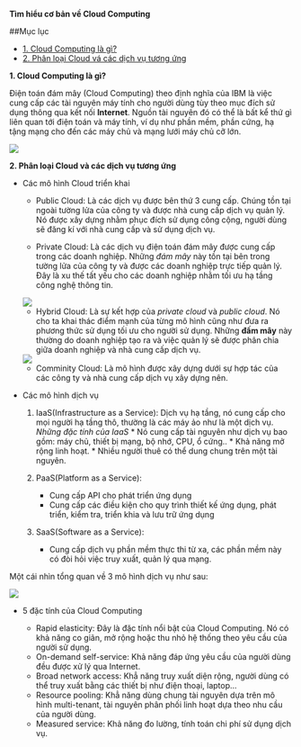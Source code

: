 **Tìm hiểu cơ bản về Cloud Computing**

##Mục lục

* [1. Cloud Computing là gì?](#1)
* [2. Phân loại Cloud vá các dịch vụ tương ứng](#2)

<a name="1"></a>

**1. Cloud Computing là gì?**

Điện toán đám mây (Cloud Computing) theo định nghĩa của IBM là việc cung cấp các tài nguyên máy tính cho người dùng tùy theo mục đích sử dụng thông qua kết nối **Internet**. Nguồn tài nguyên đó có thể là bất kể thứ gì liên quan tới điện toán và máy tính, ví dụ như phần mềm, phần cứng, hạ tậng mạng cho đến các máy chủ và mạng lưới máy chủ cỡ lớn.

<img src="https://imgur.com/a/35eBgQ1">

<a name="2"></a>

**2. Phân loại Cloud và các dịch vụ tương ứng**

* Các mô hình Cloud triển khai

    * Public Cloud: Là các dịch vụ được bên thứ 3 cung cấp. Chúng tồn tại ngoài tường lửa của công ty và được nhà cung cấp dịch vụ quản lý. Nó được xây dựng nhằm phục đích sử dụng công cộng, người dùng sẽ đăng kí với nhà cung cấp và sử dụng dịch vụ.

    * Private Cloud: Là các dịch vụ điện toán đám mây được cung cấp trong các doanh nghiệp. Những *đám mây* này tồn tại bên trong tường lửa của công ty và được các doanh nghiệp trực tiếp quản lý. Đây là xu thế tất yếu cho các doanh nghiệp nhằm tối ưu hạ tầng công nghệ thông tin.

    <img src="https://imgur.com/a/lWUtOFh">

    * Hybrid Cloud: Là sự kết hợp của *private cloud* và *public cloud*. Nó cho ta khai thác điểm mạnh của từng mô hình cũng như đưa ra phương thức sử dụng tối ưu cho người sử dụng. Những **đấm mây** này thường do doanh nghiệp tạo ra và việc quản lý sẽ được phân chia giữa doanh nghiệp và nhà cung cấp dịch vụ.

    <img src="https://imgur.com/a/9wVoea8">

    * Comminity Cloud: Là mô hình được xây dựng dưới sự hợp tác của các công ty và nhà cung cấp dịch vụ xây dựng nên.


* Các mô hình dịch vụ

    1. IaaS(Infrastructure as a Service): Dịch vụ hạ tầng, nó cung cấp cho mọi người hạ tầng thô, thường là các máy ảo như là một dịch vụ.
        *Những đặc tính của IaaS*
            * Nó cung cấp tài nguyên như dịch vụ bao gồm: máy chủ, thiết bị mạng, bộ nhớ, CPU, ổ cứng..
            * Khả năng mở rộng linh hoạt.
            * Nhiều người thuê có thể dung chung trên một tài nguyên.

    2. PaaS(Platform as a Service): 
        * Cung cấp API cho phát triển ứng dụng
        * Cung cấp các điều kiện cho quy trình thiết kế ứng dụng, phát triển, kiểm tra, triển khia và lưu trữ ứng dụng

    3. SaaS(Software as a Service):
        * Cung cấp dịch vụ phần mềm thực thi từ xa, các phần mềm này có đòi hỏi việc truy xuất, quản lý qua mạng.

Một cái nhìn tổng quan về 3 mô hình dịch vụ như sau:

<img src="https://imgur.com/a/oxMcBuh">


* 5 đặc tính của Cloud Computing

    * Rapid elasticity: Đây là đặc tính nổi bật của Cloud Computing. Nó có khả năng co giãn, mở rộng hoặc thu nhỏ hệ thống theo yêu cầu của người sử dụng.
    * On-demand self-service: Khả năng đáp ứng yêu cầu của người dùng đều được xử lý qua Internet.
    * Broad network access: Khẳ năng truy xuất diện rộng, người dùng có thể truy xuất bằng các thiết bị như điện thoại, laptop...
    * Resource pooling: Khẳ năng dùng chung tài nguyên dựa trên mô hình multi-tenant, tài nguyên phân phối linh hoạt dựa theo nhu cầu của người dùng.
    * Measured service: Khả năng đo lường, tính toán chi phí sử dụng dịch vụ.
    

